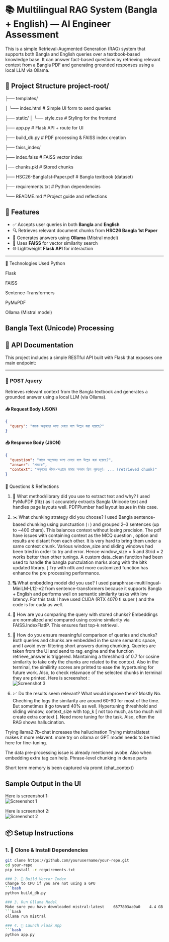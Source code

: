 # 📚 Multilingual RAG System (Bangla + English) — AI Engineer Assessment

This is a simple Retrieval-Augmented Generation (RAG) system that supports both Bangla and English queries over a textbook-based knowledge base. It can answer fact-based questions by retrieving relevant context from a Bangla PDF and generating grounded responses using a local LLM via Ollama.

 ## 📁 Project Structure project-root/ 
 ├── templates/
 
 │ └── index.html # Simple UI form to send queries 
 
 ├── static/ 
 │ └── style.css # Styling for the frontend 
 
 ├── app.py # Flask API + route for UI 
 
 ├── build_db.py # PDF processing & FAISS index creation 
 
 ├── faiss_index/
 
 ├── index.faiss # FAISS vector index 
 
 │── chunks.pkl # Stored chunks 
  
 ├── HSC26-Bangla1st-Paper.pdf # Bangla textbook (dataset) 
 
 ├── requirements.txt # Python dependencies 
 
 └── README.md # Project guide and reflections

## 🔧 Features

- ✅ Accepts user queries in both **Bangla** and **English**
- 🔍 Retrieves relevant document chunks from **HSC26 Bangla 1st Paper**
- 🤖 Generates answers using **Ollama** (Mistral model)
- 🧠 Uses **FAISS** for vector similarity search
- 🌐 Lightweight **Flask API** for interaction

---
🧪 Technologies Used
Python

Flask

FAISS

Sentence-Transformers

PyMuPDF

Ollama (Mistral model)

Bangla Text (Unicode) Processing
---

## 📡 API Documentation

This project includes a simple RESTful API built with Flask that exposes one main endpoint:

---

### 🔹 POST /query

Retrieves relevant context from the Bangla textbook and generates a grounded answer using a local LLM (via Ollama).

#### 📥 Request Body (JSON)

```json
{
  "query": "কাকে অনুপমের ভাগ্য দেবতা বলে উল্লেখ করা হয়েছে?"
}
```
#### 📥 Response Body (JSON)

```json
{
  "question": "কাকে অনুপমের ভাগ্য দেবতা বলে উল্লেখ করা হয়েছে?",
  "answer": "মামাকে",
  "context": "অনুপমের জীবন-সংগ্রামে মামার অবদান ছিল গুরুত্বপূর্ণ। ... (retrieved chunk)"
}
```
###
📄 Questions & Reflections
1. 📌 What method/library did you use to extract text and why?
I used PyMuPDF (fitz) as it accurately extracts Bangla Unicode text and handles page layouts well. PDFPlumber had layout issues in this case.


2. ✂️ What chunking strategy did you choose?
I used Bangla sentence-based chunking using punctuation (।) and grouped 2–3 sentences (up to ~400 chars). This balances context without losing precision. The pdf have issues with containing context as the MCQ question , option and results are distant from each other. It is very hard to bring them under a same context chunk. Various window_size and sliding windows had been tried in order to try and error. Hence window_size = 5 and Strid = 2 works better than other tunings.
A custom data_clean function had been used to handle the bangla punctulation marks along with the bltk updated library. [ Try with ntlk and more customized function has enhance the pre processing performance. 

3. 🔠 What embedding model did you use?
I used paraphrase-multilingual-MiniLM-L12-v2 from sentence-transformers because it supports Bangla + English and performs well on semantic similarity tasks with low latency. For this task I have used CUDA (RTX 4070 ti super ) and the code is for cuda as well. 

4. 📐 How are you comparing the query with stored chunks?
Embeddings are normalized and compared using cosine similarity via FAISS.IndexFlatIP. This ensures fast top-k retrieval. 

5. 🤝 How do you ensure meaningful comparison of queries and chunks?
Both queries and chunks are embedded in the same semantic space, and I avoid over-filtering short answers during chunking. Queries are taken from the UI and send to rag_engine and the function retrieve_answer is triggered. Maintaining a threshhold of 0.7 for cosine similarity to take only the chunks are related to the context. Also in the terminal, the similirity scores are printed to ease the hypertuning for future work. Also, to check relavnace of the selected chunks in terminal they are printed.
Here is screenshot :  
![Screenshot 3](ss3.jpg)

7. 📈 Do the results seem relevant? What would improve them?
Mostly No. Cheching the logs the similarity are around 60-90 for most of the time. But sometimes it go toward 40% as well. Hypertuning threshhold and sliding window, context_size with top_k [ not too much, as too much will create extra context ]. Need more tuning for the task. Also, often the RAG shows hallucination.

Trying llama2:7b-chat increases the hallucination
Trying mistral:latest makes it more relavent. 
more try on ollama or GPT model needs to be tried here for fine-tuning.

The data pre-processing issue is already mentioned avobe.
Also when embedding extra tag can help.
Phrase-level chunking in dense parts

Short term memory is been captured via promt {chat_context}
## Sample Output in the UI

Here is screenshot 1:  
![Screenshot 1](ss1.jpg)

Here is screenshot 2:  
![Screenshot 2](ss2.jpg)


## 📦 Setup Instructions

### 1. 📁 Clone & Install Dependencies
```bash
git clone https://github.com/yourusername/your-repo.git
cd your-repo
pip install -r requirements.txt

### 2. 🧱 Build Vector Index
Change to CPU if you are not using a GPU
```bash
python build_db.py

### 3. Run Ollama Model
Make sure you have downloaded mistral:latest    6577803aa9a0    4.4 GB
```bash
ollama run mistral

### 4. 🚀 Launch Flask App
```bash
python app.py



